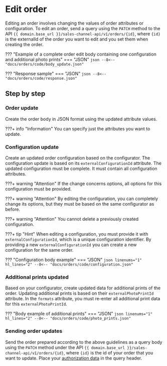 # Edit order

Editing an order involves changing the values of order attributes or configuration. To edit an order, send a query using the `PATCH` method to the API `{{ domain.base_url }}/sales-channel-api/v1/orders/{id}`, where `{id}` is the externalId of the order you want to edit and you set them when creating the order.

??? "Example of a complete order edit body containing one configuration and additional photo prints"
    === "JSON"
        ```json
        --8<-- "docs/orders/code/body_update.json"
        ```

??? "Response sample"
    === "JSON"
        ```json
        --8<-- "docs/orders/code/response.json"
        ```

## Step by step

### Order update

Create the order body in JSON format using the updated attribute values.

???+ info "Information"
    You can specify just the attributes you want to update.

### Configuration update

Create an updated order configuration based on the configurator. The configuration update is based on its `externalConfigurationId` attribute. The updated configuration must be complete. It must contain all configuration attributes.
 
???+ warning "Attention"
    If the change concerns options, all options for this configuration must be provided.

???+ warning "Attention"
    By editing the configuration, you can completely change its options, but they must be based on the same configurator as before.

???+ warning "Attention"
    You cannot delete a previously created configuration.

???+ tip "Hint"
    When editing a configuration, you must provide it with `externalConfigurationId`, which is a unique configuration identifier.
    By providing a new `externalConfigurationId` you can create a new configuration for the same order.


??? "Configuration body example"
    === "JSON"
        ```json linenums="1" hl_lines="2"
        --8<-- "docs/orders/code/configuration.json"
        ```

### Additional prints updated

Based on your configurator, create updated data for additional prints of the order. Updating additional prints is based on their `externalPhotoPrintId` attribute. In the `formats` attribute, you must re-enter all additional print data for this `externalPhotoPrintId`.

??? "Body example of additional prints"
    === "JSON"
        ```json linenums="1" hl_lines="2"
        --8<-- "docs/orders/code/photo_prints.json"
        ```

### Sending order updates

Send the order prepared according to the above guidelines as a query body using the `PATCH` method under the API `{{ domain.base_url }}/sales-channel-api/v1/orders/{id}`, where `{id}` is the id of your order that you want to update. Place your [authorization data](../../authorization) in the query header.
